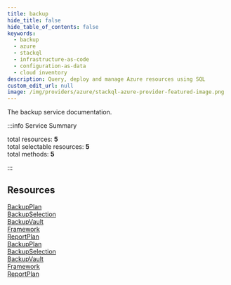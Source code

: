 ```yaml
---
title: backup
hide_title: false
hide_table_of_contents: false
keywords:
  - backup
  - azure
  - stackql
  - infrastructure-as-code
  - configuration-as-data
  - cloud inventory
description: Query, deploy and manage Azure resources using SQL
custom_edit_url: null
image: /img/providers/azure/stackql-azure-provider-featured-image.png
---
```


The backup service documentation.

:::info Service Summary

<div class="row">
<div class="providerDocColumn">
<span>total resources:&nbsp;<b>5</b></span><br />
<span>total selectable resources:&nbsp;<b>5</b></span><br />
<span>total methods:&nbsp;<b>5</b></span><br />
</div>
</div>

:::

## Resources
<div class="row">
<div class="providerDocColumn">
<a href="/providers/azure/backup/BackupPlan/">BackupPlan</a><br />
<a href="/providers/azure/backup/BackupSelection/">BackupSelection</a><br />
<a href="/providers/azure/backup/BackupVault/">BackupVault</a><br />
<a href="/providers/azure/backup/Framework/">Framework</a><br />
<a href="/providers/azure/backup/ReportPlan/">ReportPlan</a>
</div>
<div class="providerDocColumn">
<a href="/providers/azure/backup/BackupPlan/">BackupPlan</a><br />
<a href="/providers/azure/backup/BackupSelection/">BackupSelection</a><br />
<a href="/providers/azure/backup/BackupVault/">BackupVault</a><br />
<a href="/providers/azure/backup/Framework/">Framework</a><br />
<a href="/providers/azure/backup/ReportPlan/">ReportPlan</a>
</div>
</div>